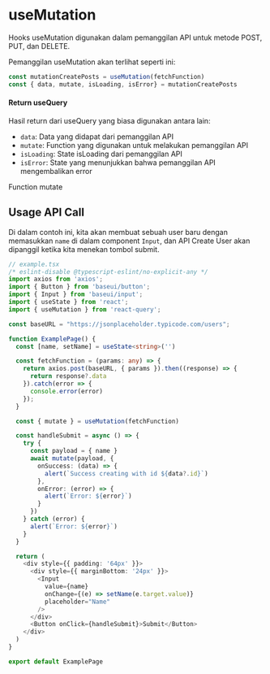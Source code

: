 # useMutation

Hooks useMutation digunakan dalam pemanggilan API untuk metode POST, PUT, dan DELETE.

Pemanggilan useMutation akan terlihat seperti ini:

```typescript
const mutationCreatePosts = useMutation(fetchFunction)
const { data, mutate, isLoading, isError} = mutationCreatePosts
```

#### Return useQuery

Hasil return dari useQuery yang biasa digunakan antara lain:

* `data`: Data yang didapat dari pemanggilan API
* `mutate`: Function yang digunakan untuk melakukan pemanggilan API
* `isLoading`: State isLoading dari pemanggilan API
* `isError`: State yang menunjukkan bahwa pemanggilan API mengembalikan error

Function mutate

## Usage API Call

Di dalam contoh ini, kita akan membuat sebuah user baru dengan memasukkan `name` di dalam component `Input`, dan API Create User akan dipanggil ketika kita menekan tombol submit.

```typescript
// example.tsx
/* eslint-disable @typescript-eslint/no-explicit-any */
import axios from 'axios';
import { Button } from 'baseui/button';
import { Input } from 'baseui/input';
import { useState } from 'react';
import { useMutation } from 'react-query';

const baseURL = "https://jsonplaceholder.typicode.com/users";

function ExamplePage() {
  const [name, setName] = useState<string>('')

  const fetchFunction = (params: any) => {
    return axios.post(baseURL, { params }).then((response) => {
      return response?.data
    }).catch(error => {
      console.error(error)
    });
  }

  const { mutate } = useMutation(fetchFunction)

  const handleSubmit = async () => {
    try {
      const payload = { name }
      await mutate(payload, {
        onSuccess: (data) => {
          alert(`Success creating with id ${data?.id}`)
        },
        onError: (error) => {
          alert(`Error: ${error}`)
        }
      })
    } catch (error) {
      alert(`Error: ${error}`)
    }
  }

  return (
    <div style={{ padding: '64px' }}>
      <div style={{ marginBottom: '24px' }}>
        <Input
          value={name}
          onChange={(e) => setName(e.target.value)}
          placeholder="Name"
        />
      </div>
      <Button onClick={handleSubmit}>Submit</Button>
    </div>
  )
}

export default ExamplePage
```
